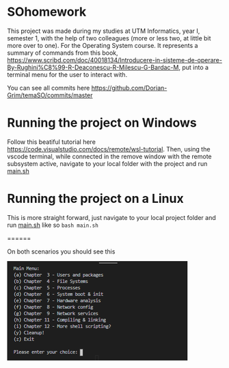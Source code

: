 # SOhomework

This project was made during my studies at UTM Informatics, year I, semester 1, with the help of two colleagues (more or less two, at little bit more over to one). For the Operating System course. It represents a summary of commands from this book, https://www.scribd.com/doc/40018134/Introducere-in-sisteme-de-operare-By-Rughini%C8%99-R-Deaconescu-R-Milescu-G-Bardac-M, put into a terminal menu for the user to interact with.

You can see all commits here https://github.com/Dorian-Grim/temaSO/commits/master

# Running the project on Windows

Follow this beatiful tutorial here https://code.visualstudio.com/docs/remote/wsl-tutorial. Then, using the vscode terminal, while connected in the remove window with the remote subsystem active, navigate to your local folder with the project and run [main.sh](scripts/main.sh)

# Running the project on a Linux

This is more straight forward, just navigate to your local project folder and run [main.sh](scripts/main.sh) like so `bash main.sh`

======

On both scenarios you should see this

![demoPictures/1.png](demoPictures/1.png)
